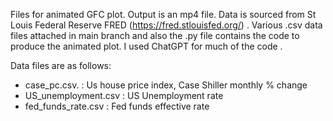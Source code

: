 Files for animated GFC plot. Output is an mp4 file.  Data is sourced from St Louis Federal Reserve FRED (https://fred.stlouisfed.org/) . Various .csv data files attached in main branch and also the .py file contains the code to produce the animated plot. I used ChatGPT for much of the code . 

Data files are as follows:

* case_pc.csv. :  Us house price index, Case Shiller monthly % change 
* US_unemployment.csv : US Unemployment rate
* fed_funds_rate.csv :  Fed funds effective rate 


